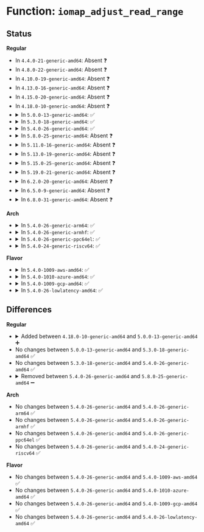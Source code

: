 # Function: <code>iomap_adjust_read_range</code>

## Status
<b>Regular</b>
<ul>
<li>
In <code>4.4.0-21-generic-amd64</code>: Absent ❓
</li>
<li>
In <code>4.8.0-22-generic-amd64</code>: Absent ❓
</li>
<li>
In <code>4.10.0-19-generic-amd64</code>: Absent ❓
</li>
<li>
In <code>4.13.0-16-generic-amd64</code>: Absent ❓
</li>
<li>
In <code>4.15.0-20-generic-amd64</code>: Absent ❓
</li>
<li>
In <code>4.18.0-10-generic-amd64</code>: Absent ❓
</li>
<li>
<details>
<summary>In <code>5.0.0-13-generic-amd64</code>: ✅</summary>

```c
void iomap_adjust_read_range(struct inode * inode, struct iomap_page * iop, loff_t * pos, loff_t length, unsigned int * offp, unsigned int * lenp)
```

```json
{
  "name": "iomap_adjust_read_range",
  "collision_type": "Unique Static",
  "inline_type": "No",
  "funcs": [
    {
      "addr": 18446744071582135088,
      "name": "iomap_adjust_read_range",
      "external": false,
      "loc": "fs/iomap.c:149",
      "file": "fs/iomap.c",
      "inline": "seen, unknown",
      "caller_inline": [],
      "caller_func": [
        "fs/iomap.c:iomap_readpage_actor"
      ]
    }
  ],
  "symbols": [
    {
      "addr": 18446744071582135088,
      "name": "iomap_adjust_read_range",
      "section": ".text",
      "bind": "STB_LOCAL",
      "size": 241
    }
  ]
}
```
</details>
</li>
<li>
<details>
<summary>In <code>5.3.0-18-generic-amd64</code>: ✅</summary>

```c
void iomap_adjust_read_range(struct inode * inode, struct iomap_page * iop, loff_t * pos, loff_t length, unsigned int * offp, unsigned int * lenp)
```

```json
{
  "name": "iomap_adjust_read_range",
  "collision_type": "Unique Static",
  "inline_type": "No",
  "funcs": [
    {
      "addr": 18446744071582298480,
      "name": "iomap_adjust_read_range",
      "external": false,
      "loc": "fs/iomap/buffered-io.c:64",
      "file": "fs/iomap/buffered-io.c",
      "inline": "seen, unknown",
      "caller_inline": [],
      "caller_func": [
        "fs/iomap/buffered-io.c:iomap_readpage_actor"
      ]
    }
  ],
  "symbols": [
    {
      "addr": 18446744071582298480,
      "name": "iomap_adjust_read_range",
      "section": ".text",
      "bind": "STB_LOCAL",
      "size": 244
    }
  ]
}
```
</details>
</li>
<li>
<details>
<summary>In <code>5.4.0-26-generic-amd64</code>: ✅</summary>

```c
void iomap_adjust_read_range(struct inode * inode, struct iomap_page * iop, loff_t * pos, loff_t length, unsigned int * offp, unsigned int * lenp)
```

```json
{
  "name": "iomap_adjust_read_range",
  "collision_type": "Unique Static",
  "inline_type": "No",
  "funcs": [
    {
      "addr": 18446744071582397472,
      "name": "iomap_adjust_read_range",
      "external": false,
      "loc": "fs/iomap/buffered-io.c:64",
      "file": "fs/iomap/buffered-io.c",
      "inline": "seen, unknown",
      "caller_inline": [],
      "caller_func": [
        "fs/iomap/buffered-io.c:iomap_readpage_actor"
      ]
    }
  ],
  "symbols": [
    {
      "addr": 18446744071582397472,
      "name": "iomap_adjust_read_range",
      "section": ".text",
      "bind": "STB_LOCAL",
      "size": 244
    }
  ]
}
```
</details>
</li>
<li>
<details>
<summary>In <code>5.8.0-25-generic-amd64</code>: Absent ❓</summary>

```json
{
  "name": "iomap_adjust_read_range",
  "collision_type": "Unique Static",
  "inline_type": "Selective",
  "funcs": [
    {
      "addr": 18446744071582689024,
      "name": "iomap_adjust_read_range",
      "external": false,
      "loc": "fs/iomap/buffered-io.c:82",
      "file": "fs/iomap/buffered-io.c",
      "inline": "not declared, inlined",
      "caller_inline": [],
      "caller_func": [
        "fs/iomap/buffered-io.c:__iomap_write_begin",
        "fs/iomap/buffered-io.c:iomap_readpage_actor"
      ]
    }
  ],
  "symbols": [
    {
      "addr": 18446744071582689024,
      "name": "iomap_adjust_read_range.isra.0",
      "section": ".text",
      "bind": "STB_LOCAL",
      "size": 229
    }
  ]
}
```
</details>
</li>
<li>
<details>
<summary>In <code>5.11.0-16-generic-amd64</code>: Absent ❓</summary>

```json
{
  "name": "iomap_adjust_read_range",
  "collision_type": "Unique Static",
  "inline_type": "Selective",
  "funcs": [
    {
      "addr": 18446744071582760272,
      "name": "iomap_adjust_read_range",
      "external": false,
      "loc": "fs/iomap/buffered-io.c:88",
      "file": "fs/iomap/buffered-io.c",
      "inline": "not declared, inlined",
      "caller_inline": [],
      "caller_func": [
        "fs/iomap/buffered-io.c:__iomap_write_begin",
        "fs/iomap/buffered-io.c:iomap_readpage_actor"
      ]
    }
  ],
  "symbols": [
    {
      "addr": 18446744071582760272,
      "name": "iomap_adjust_read_range.isra.0",
      "section": ".text",
      "bind": "STB_LOCAL",
      "size": 229
    }
  ]
}
```
</details>
</li>
<li>
<details>
<summary>In <code>5.13.0-19-generic-amd64</code>: Absent ❓</summary>

```json
{
  "name": "iomap_adjust_read_range",
  "collision_type": "Unique Static",
  "inline_type": "Selective",
  "funcs": [
    {
      "addr": 18446744071582789744,
      "name": "iomap_adjust_read_range",
      "external": false,
      "loc": "fs/iomap/buffered-io.c:88",
      "file": "fs/iomap/buffered-io.c",
      "inline": "not declared, inlined",
      "caller_inline": [],
      "caller_func": [
        "fs/iomap/buffered-io.c:__iomap_write_begin",
        "fs/iomap/buffered-io.c:iomap_readpage_actor"
      ]
    }
  ],
  "symbols": [
    {
      "addr": 18446744071582789744,
      "name": "iomap_adjust_read_range.isra.0",
      "section": ".text",
      "bind": "STB_LOCAL",
      "size": 229
    }
  ]
}
```
</details>
</li>
<li>
<details>
<summary>In <code>5.15.0-25-generic-amd64</code>: Absent ❓</summary>

```json
{
  "name": "iomap_adjust_read_range",
  "collision_type": "Unique Static",
  "inline_type": "Selective",
  "funcs": [
    {
      "addr": 0,
      "name": "iomap_adjust_read_range",
      "external": false,
      "loc": "fs/iomap/buffered-io.c:88",
      "file": "fs/iomap/buffered-io.c",
      "inline": "not declared, inlined",
      "caller_inline": [],
      "caller_func": [
        "fs/iomap/buffered-io.c:__iomap_write_begin",
        "fs/iomap/buffered-io.c:iomap_readpage_iter"
      ]
    }
  ],
  "symbols": [
    {
      "addr": 18446744071583114944,
      "name": "iomap_adjust_read_range.isra.0",
      "section": ".text",
      "bind": "STB_LOCAL",
      "size": 288
    },
    {
      "addr": 18446744071592245129,
      "name": "iomap_adjust_read_range.isra.0.cold",
      "section": ".text",
      "bind": "STB_LOCAL",
      "size": 214
    }
  ]
}
```
</details>
</li>
<li>
<details>
<summary>In <code>5.19.0-21-generic-amd64</code>: Absent ❓</summary>

```json
{
  "name": "iomap_adjust_read_range",
  "collision_type": "Unique Static",
  "inline_type": "Selective",
  "funcs": [
    {
      "addr": 0,
      "name": "iomap_adjust_read_range",
      "external": false,
      "loc": "fs/iomap/buffered-io.c:82",
      "file": "fs/iomap/buffered-io.c",
      "inline": "not declared, inlined",
      "caller_inline": [],
      "caller_func": [
        "fs/iomap/buffered-io.c:__iomap_write_begin",
        "fs/iomap/buffered-io.c:iomap_readpage_iter"
      ]
    }
  ],
  "symbols": [
    {
      "addr": 18446744071583607712,
      "name": "iomap_adjust_read_range.isra.0",
      "section": ".text",
      "bind": "STB_LOCAL",
      "size": 665
    },
    {
      "addr": 18446744071594025609,
      "name": "iomap_adjust_read_range.isra.0.cold",
      "section": ".text",
      "bind": "STB_LOCAL",
      "size": 354
    }
  ]
}
```
</details>
</li>
<li>
<details>
<summary>In <code>6.2.0-20-generic-amd64</code>: Absent ❓</summary>

```json
{
  "name": "iomap_adjust_read_range",
  "collision_type": "Unique Static",
  "inline_type": "Selective",
  "funcs": [
    {
      "addr": 0,
      "name": "iomap_adjust_read_range",
      "external": false,
      "loc": "fs/iomap/buffered-io.c:90",
      "file": "fs/iomap/buffered-io.c",
      "inline": "not declared, inlined",
      "caller_inline": [],
      "caller_func": [
        "fs/iomap/buffered-io.c:__iomap_write_begin",
        "fs/iomap/buffered-io.c:iomap_readpage_iter"
      ]
    }
  ],
  "symbols": [
    {
      "addr": 18446744071584211872,
      "name": "iomap_adjust_read_range.isra.0",
      "section": ".text",
      "bind": "STB_LOCAL",
      "size": 478
    },
    {
      "addr": 18446744071596061172,
      "name": "iomap_adjust_read_range.isra.0.cold",
      "section": ".text",
      "bind": "STB_LOCAL",
      "size": 354
    }
  ]
}
```
</details>
</li>
<li>
<details>
<summary>In <code>6.5.0-9-generic-amd64</code>: Absent ❓</summary>

```json
{
  "name": "iomap_adjust_read_range",
  "collision_type": "Unique Static",
  "inline_type": "Selective",
  "funcs": [
    {
      "addr": 0,
      "name": "iomap_adjust_read_range",
      "external": false,
      "loc": "fs/iomap/buffered-io.c:90",
      "file": "fs/iomap/buffered-io.c",
      "inline": "not declared, inlined",
      "caller_inline": [],
      "caller_func": [
        "fs/iomap/buffered-io.c:__iomap_write_begin",
        "fs/iomap/buffered-io.c:iomap_readpage_iter"
      ]
    }
  ],
  "symbols": [
    {
      "addr": 18446744071584441600,
      "name": "iomap_adjust_read_range.isra.0",
      "section": ".text",
      "bind": "STB_LOCAL",
      "size": 481
    },
    {
      "addr": 18446744071596585282,
      "name": "iomap_adjust_read_range.isra.0.cold",
      "section": ".text",
      "bind": "STB_LOCAL",
      "size": 366
    }
  ]
}
```
</details>
</li>
<li>
<details>
<summary>In <code>6.8.0-31-generic-amd64</code>: Absent ❓</summary>

```json
{
  "name": "iomap_adjust_read_range",
  "collision_type": "Unique Static",
  "inline_type": "Selective",
  "funcs": [
    {
      "addr": 0,
      "name": "iomap_adjust_read_range",
      "external": false,
      "loc": "fs/iomap/buffered-io.c:196",
      "file": "fs/iomap/buffered-io.c",
      "inline": "not declared, inlined",
      "caller_inline": [],
      "caller_func": [
        "fs/iomap/buffered-io.c:__iomap_write_begin",
        "fs/iomap/buffered-io.c:iomap_readpage_iter"
      ]
    }
  ],
  "symbols": [
    {
      "addr": 18446744071584664016,
      "name": "iomap_adjust_read_range.isra.0",
      "section": ".text",
      "bind": "STB_LOCAL",
      "size": 470
    },
    {
      "addr": 18446744071597490749,
      "name": "iomap_adjust_read_range.isra.0.cold",
      "section": ".text",
      "bind": "STB_LOCAL",
      "size": 364
    }
  ]
}
```
</details>
</li>
</ul>
<b>Arch</b>
<ul>
<li>
<details>
<summary>In <code>5.4.0-26-generic-arm64</code>: ✅</summary>

```c
void iomap_adjust_read_range(struct inode * inode, struct iomap_page * iop, loff_t * pos, loff_t length, unsigned int * offp, unsigned int * lenp)
```

```json
{
  "name": "iomap_adjust_read_range",
  "collision_type": "Unique Static",
  "inline_type": "No",
  "funcs": [
    {
      "addr": 18446603336493997376,
      "name": "iomap_adjust_read_range",
      "external": false,
      "loc": "fs/iomap/buffered-io.c:64",
      "file": "fs/iomap/buffered-io.c",
      "inline": "seen, unknown",
      "caller_inline": [],
      "caller_func": [
        "fs/iomap/buffered-io.c:iomap_readpage_actor"
      ]
    }
  ],
  "symbols": [
    {
      "addr": 18446603336493997376,
      "name": "iomap_adjust_read_range",
      "section": ".text",
      "bind": "STB_LOCAL",
      "size": 424
    }
  ]
}
```
</details>
</li>
<li>
<details>
<summary>In <code>5.4.0-26-generic-armhf</code>: ✅</summary>

```c
void iomap_adjust_read_range(struct inode * inode, struct iomap_page * iop, loff_t * pos, loff_t length, unsigned int * offp, unsigned int * lenp)
```

```json
{
  "name": "iomap_adjust_read_range",
  "collision_type": "Unique Static",
  "inline_type": "No",
  "funcs": [
    {
      "addr": 3227464596,
      "name": "iomap_adjust_read_range",
      "external": false,
      "loc": "fs/iomap/buffered-io.c:64",
      "file": "fs/iomap/buffered-io.c",
      "inline": "seen, unknown",
      "caller_inline": [],
      "caller_func": [
        "fs/iomap/buffered-io.c:iomap_readpage_actor"
      ]
    }
  ],
  "symbols": [
    {
      "addr": 3227464596,
      "name": "iomap_adjust_read_range",
      "section": ".text",
      "bind": "STB_LOCAL",
      "size": 632
    }
  ]
}
```
</details>
</li>
<li>
<details>
<summary>In <code>5.4.0-26-generic-ppc64el</code>: ✅</summary>

```c
void iomap_adjust_read_range(struct inode * inode, struct iomap_page * iop, loff_t * pos, loff_t length, unsigned int * offp, unsigned int * lenp)
```

```json
{
  "name": "iomap_adjust_read_range",
  "collision_type": "Unique Static",
  "inline_type": "No",
  "funcs": [
    {
      "addr": 13835058055287643968,
      "name": "iomap_adjust_read_range",
      "external": false,
      "loc": "fs/iomap/buffered-io.c:64",
      "file": "fs/iomap/buffered-io.c",
      "inline": "seen, unknown",
      "caller_inline": [],
      "caller_func": [
        "fs/iomap/buffered-io.c:iomap_readpage_actor"
      ]
    }
  ],
  "symbols": [
    {
      "addr": 13835058055287643968,
      "name": "iomap_adjust_read_range",
      "section": ".text",
      "bind": "STB_LOCAL",
      "size": 544
    }
  ]
}
```
</details>
</li>
<li>
<details>
<summary>In <code>5.4.0-24-generic-riscv64</code>: ✅</summary>

```c
void iomap_adjust_read_range(struct inode * inode, struct iomap_page * iop, loff_t * pos, loff_t length, unsigned int * offp, unsigned int * lenp)
```

```json
{
  "name": "iomap_adjust_read_range",
  "collision_type": "Unique Static",
  "inline_type": "No",
  "funcs": [
    {
      "addr": 18446743936273512384,
      "name": "iomap_adjust_read_range",
      "external": false,
      "loc": "fs/iomap/buffered-io.c:64",
      "file": "fs/iomap/buffered-io.c",
      "inline": "seen, unknown",
      "caller_inline": [],
      "caller_func": [
        "fs/iomap/buffered-io.c:iomap_readpage_actor"
      ]
    }
  ],
  "symbols": [
    {
      "addr": 18446743936273512384,
      "name": "iomap_adjust_read_range",
      "section": ".text",
      "bind": "STB_LOCAL",
      "size": 378
    }
  ]
}
```
</details>
</li>
</ul>
<b>Flavor</b>
<ul>
<li>
<details>
<summary>In <code>5.4.0-1009-aws-amd64</code>: ✅</summary>

```c
void iomap_adjust_read_range(struct inode * inode, struct iomap_page * iop, loff_t * pos, loff_t length, unsigned int * offp, unsigned int * lenp)
```

```json
{
  "name": "iomap_adjust_read_range",
  "collision_type": "Unique Static",
  "inline_type": "No",
  "funcs": [
    {
      "addr": 18446744071582366208,
      "name": "iomap_adjust_read_range",
      "external": false,
      "loc": "fs/iomap/buffered-io.c:64",
      "file": "fs/iomap/buffered-io.c",
      "inline": "seen, unknown",
      "caller_inline": [],
      "caller_func": [
        "fs/iomap/buffered-io.c:iomap_readpage_actor"
      ]
    }
  ],
  "symbols": [
    {
      "addr": 18446744071582366208,
      "name": "iomap_adjust_read_range",
      "section": ".text",
      "bind": "STB_LOCAL",
      "size": 244
    }
  ]
}
```
</details>
</li>
<li>
<details>
<summary>In <code>5.4.0-1010-azure-amd64</code>: ✅</summary>

```c
void iomap_adjust_read_range(struct inode * inode, struct iomap_page * iop, loff_t * pos, loff_t length, unsigned int * offp, unsigned int * lenp)
```

```json
{
  "name": "iomap_adjust_read_range",
  "collision_type": "Unique Static",
  "inline_type": "No",
  "funcs": [
    {
      "addr": 18446744071582303904,
      "name": "iomap_adjust_read_range",
      "external": false,
      "loc": "fs/iomap/buffered-io.c:64",
      "file": "fs/iomap/buffered-io.c",
      "inline": "seen, unknown",
      "caller_inline": [],
      "caller_func": [
        "fs/iomap/buffered-io.c:iomap_readpage_actor"
      ]
    }
  ],
  "symbols": [
    {
      "addr": 18446744071582303904,
      "name": "iomap_adjust_read_range",
      "section": ".text",
      "bind": "STB_LOCAL",
      "size": 244
    }
  ]
}
```
</details>
</li>
<li>
<details>
<summary>In <code>5.4.0-1009-gcp-amd64</code>: ✅</summary>

```c
void iomap_adjust_read_range(struct inode * inode, struct iomap_page * iop, loff_t * pos, loff_t length, unsigned int * offp, unsigned int * lenp)
```

```json
{
  "name": "iomap_adjust_read_range",
  "collision_type": "Unique Static",
  "inline_type": "No",
  "funcs": [
    {
      "addr": 18446744071582356688,
      "name": "iomap_adjust_read_range",
      "external": false,
      "loc": "fs/iomap/buffered-io.c:64",
      "file": "fs/iomap/buffered-io.c",
      "inline": "seen, unknown",
      "caller_inline": [],
      "caller_func": [
        "fs/iomap/buffered-io.c:iomap_readpage_actor"
      ]
    }
  ],
  "symbols": [
    {
      "addr": 18446744071582356688,
      "name": "iomap_adjust_read_range",
      "section": ".text",
      "bind": "STB_LOCAL",
      "size": 244
    }
  ]
}
```
</details>
</li>
<li>
<details>
<summary>In <code>5.4.0-26-lowlatency-amd64</code>: ✅</summary>

```c
void iomap_adjust_read_range(struct inode * inode, struct iomap_page * iop, loff_t * pos, loff_t length, unsigned int * offp, unsigned int * lenp)
```

```json
{
  "name": "iomap_adjust_read_range",
  "collision_type": "Unique Static",
  "inline_type": "No",
  "funcs": [
    {
      "addr": 18446744071582436304,
      "name": "iomap_adjust_read_range",
      "external": false,
      "loc": "fs/iomap/buffered-io.c:64",
      "file": "fs/iomap/buffered-io.c",
      "inline": "seen, unknown",
      "caller_inline": [],
      "caller_func": [
        "fs/iomap/buffered-io.c:iomap_readpage_actor"
      ]
    }
  ],
  "symbols": [
    {
      "addr": 18446744071582436304,
      "name": "iomap_adjust_read_range",
      "section": ".text",
      "bind": "STB_LOCAL",
      "size": 244
    }
  ]
}
```
</details>
</li>
</ul>

## Differences
<b>Regular</b>
<ul>
<li>
<details>
<summary>Added between <code>4.18.0-10-generic-amd64</code> and <code>5.0.0-13-generic-amd64</code> ➕</summary>

```c
void iomap_adjust_read_range(struct inode * inode, struct iomap_page * iop, loff_t * pos, loff_t length, unsigned int * offp, unsigned int * lenp)
```
</details>
</li>
<li>
No changes between <code>5.0.0-13-generic-amd64</code> and <code>5.3.0-18-generic-amd64</code> ✅
</li>
<li>
No changes between <code>5.3.0-18-generic-amd64</code> and <code>5.4.0-26-generic-amd64</code> ✅
</li>
<li>
<details>
<summary>Removed between <code>5.4.0-26-generic-amd64</code> and <code>5.8.0-25-generic-amd64</code> ➖</summary>

```c
void iomap_adjust_read_range(struct inode * inode, struct iomap_page * iop, loff_t * pos, loff_t length, unsigned int * offp, unsigned int * lenp)
```
</details>
</li>
</ul>
<b>Arch</b>
<ul>
<li>
No changes between <code>5.4.0-26-generic-amd64</code> and <code>5.4.0-26-generic-arm64</code> ✅
</li>
<li>
No changes between <code>5.4.0-26-generic-amd64</code> and <code>5.4.0-26-generic-armhf</code> ✅
</li>
<li>
No changes between <code>5.4.0-26-generic-amd64</code> and <code>5.4.0-26-generic-ppc64el</code> ✅
</li>
<li>
No changes between <code>5.4.0-26-generic-amd64</code> and <code>5.4.0-24-generic-riscv64</code> ✅
</li>
</ul>
<b>Flavor</b>
<ul>
<li>
No changes between <code>5.4.0-26-generic-amd64</code> and <code>5.4.0-1009-aws-amd64</code> ✅
</li>
<li>
No changes between <code>5.4.0-26-generic-amd64</code> and <code>5.4.0-1010-azure-amd64</code> ✅
</li>
<li>
No changes between <code>5.4.0-26-generic-amd64</code> and <code>5.4.0-1009-gcp-amd64</code> ✅
</li>
<li>
No changes between <code>5.4.0-26-generic-amd64</code> and <code>5.4.0-26-lowlatency-amd64</code> ✅
</li>
</ul>
